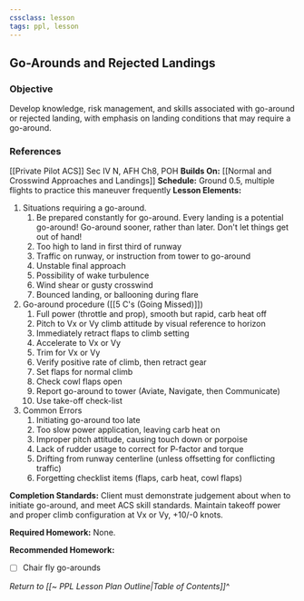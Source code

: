 ```yaml
---
cssclass: lesson
tags: ppl, lesson
---
```

## Go-Arounds and Rejected Landings

### Objective
Develop knowledge, risk management, and skills associated with go-around or rejected landing, with emphasis on landing conditions that may require a go-around.

### References
[[Private Pilot ACS]] Sec IV N, AFH Ch8, POH
**Builds On:** [[Normal and Crosswind Approaches and Landings]]
**Schedule:** Ground 0.5, multiple flights to practice this maneuver frequently
**Lesson Elements:**
1. Situations requiring a go-around.
	1. Be prepared constantly for go-around. Every landing is a potential go-around! Go-around sooner, rather than later. Don't let things get out of hand!
	2. Too high to land in first third of runway
	3. Traffic on runway, or instruction from tower to go-around
	4. Unstable final approach
	5. Possibility of wake turbulence
	6. Wind shear or gusty crosswind
	7. Bounced landing, or ballooning during flare
2. Go-around procedure ([[5 C's (Going Missed)]])
	1. Full power (throttle and prop), smooth but rapid, carb heat off
	2. Pitch to Vx or Vy climb attitude by visual reference to horizon
	3. Immediately retract flaps to climb setting
	4. Accelerate to Vx or Vy
	5. Trim for Vx or Vy
	6. Verify positive rate of climb, then retract gear
	7. Set flaps for normal climb
	8. Check cowl flaps open
	9. Report go-around to tower (Aviate, Navigate, then Communicate)
	10. Use take-off check-list
3. Common Errors
	1. Initiating go-around too late
	2. Too slow power application, leaving carb heat on
	3. Improper pitch attitude, causing touch down or porpoise
	4. Lack of rudder usage to correct for P-factor and torque
	5. Drifting from runway centerline (unless offsetting for conflicting traffic)
	6. Forgetting checklist items (flaps, carb heat, cowl flaps)

**Completion Standards:** Client must demonstrate judgement about when to initiate go-around, and meet ACS skill standards. Maintain takeoff power and proper climb configuration at Vx or Vy, +10/-0 knots.

**Required Homework:** None.

**Recommended Homework:** 
- [ ] Chair fly go-arounds

*Return to [[~ PPL Lesson Plan Outline|Table of Contents]]^*